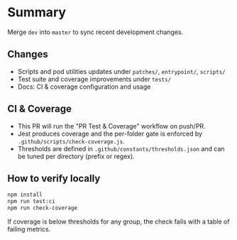 # Summary

Merge `dev` into `master` to sync recent development changes.

## Changes

- Scripts and pod utilities updates under `patches/`, `entrypoint/`, `scripts/`
- Test suite and coverage improvements under `tests/`
- Docs: CI & coverage configuration and usage

## CI & Coverage

- This PR will run the "PR Test & Coverage" workflow on push/PR.
- Jest produces coverage and the per-folder gate is enforced by `.github/scripts/check-coverage.js`.
- Thresholds are defined in `.github/constants/thresholds.json` and can be tuned per directory (prefix or regex).

## How to verify locally

```zsh
npm install
npm run test:ci
npm run check-coverage
```

If coverage is below thresholds for any group, the check fails with a table of failing metrics.
